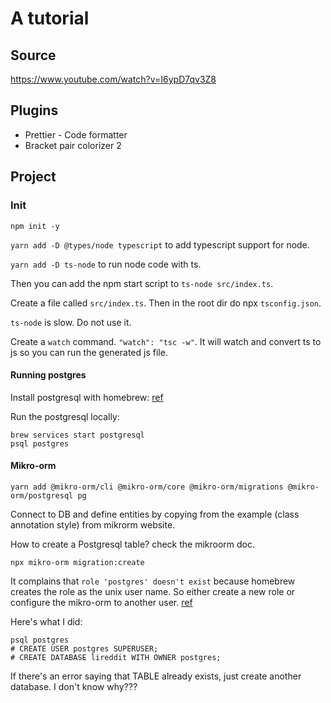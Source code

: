 # A tutorial

## Source
https://www.youtube.com/watch?v=I6ypD7qv3Z8

## Plugins

* Prettier - Code formatter
* Bracket pair colorizer 2


## Project

### Init

`npm init -y`

`yarn add -D @types/node typescript` to add typescript support for node.

`yarn add -D ts-node` to run node code with ts.

Then you can add the npm start script to `ts-node src/index.ts`.

Create a file called `src/index.ts`. Then in the root dir do npx `tsconfig.json`.


`ts-node` is slow. Do not use it.

Create a `watch` command. `"watch": "tsc -w"`. It will watch and convert ts to js so you can run the generated js file.

#### Running postgres
Install postgresql with homebrew: [ref](https://wiki.postgresql.org/wiki/Homebrew)

Run the postgresql locally:
```
brew services start postgresql
psql postgres
```


#### Mikro-orm
```
yarn add @mikro-orm/cli @mikro-orm/core @mikro-orm/migrations @mikro-orm/postgresql pg
```



Connect to DB and define entities by copying from the example (class annotation style) from mikrorm website.

How to create a Postgresql table? check the mikroorm doc.

```
npx mikro-orm migration:create
```

It complains that `role 'postgres' doesn't exist` because homebrew creates the role as the unix user name. So either create a new role or configure the mikro-orm to another user. [ref](https://stackoverflow.com/questions/15301826/psql-fatal-role-postgres-does-not-exist)

Here's what I did:
```
psql postgres
# CREATE USER postgres SUPERUSER;
# CREATE DATABASE lireddit WITH OWNER postgres;
```

If there's an error saying that TABLE already exists, just create another database. I don't know why???

